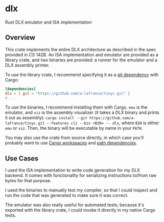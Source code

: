 # dlx
Rust DLX emulator and ISA implementation

## Overview

This crate implements the entire DLX architecture as described in the spec provided in CS 142B. An ISA implementation and emulator are provided as a library crate, and two binaries are provided: a runner for the emulator and a DLX assembly printer.

To use the library crate, I recommend specifying it as a [git dependency](https://doc.rust-lang.org/cargo/reference/specifying-dependencies.html#specifying-dependencies-from-git-repositories) with Cargo:

```toml
[dependencies]
dlx = { git = "https://github.com/a-lafrance/tinyc.git" }
# ...
```

To use the binaries, I recommend installing them with Cargo. `emu` is the emulator, and `viz` is the assembly visualizer (it takes a DLX binary and prints it out as assembly): `cargo install --git https://github.com/a-lafrance/tinyc.git --features cli --bin <BIN> -- dlx`, where `BIN` is either `emu` or `viz`. Then, the binary will be executable by name in your `PATH`.

You may also use the crate from source directly, in which case you'll probably want to use [Cargo workspaces](https://doc.rust-lang.org/book/ch14-03-cargo-workspaces.html) and [path dependencies](https://doc.rust-lang.org/cargo/reference/specifying-dependencies.html#specifying-path-dependencies).

## Use Cases

I used the ISA implementation to write code generation for my DLX backend. It comes with functionality for serializing instructions to/from raw bytes for that purpose.

I used the binaries to manually test my compiler, so that I could inspect and run the code that was generated to make sure it was correct.

The emulator was also really useful for automated tests; because it's exported with the library crate, I could invoke it directly in my native Cargo tests.

